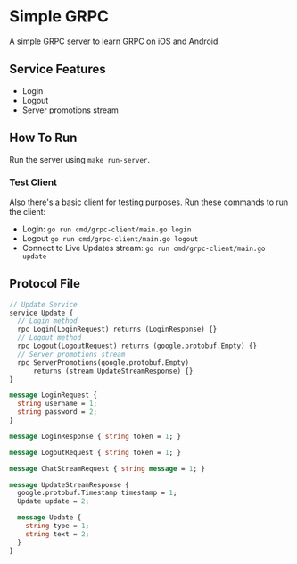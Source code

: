 # Simple GRPC
A simple GRPC server to learn GRPC on iOS and Android.
## Service Features

- Login
- Logout
- Server promotions stream

## How To Run
Run the server using `make run-server`.

### Test Client
Also there's a basic client for testing purposes. Run these commands to run the client:

- Login: `go run cmd/grpc-client/main.go login`
- Logout `go run cmd/grpc-client/main.go logout`
- Connect to Live Updates stream: `go run cmd/grpc-client/main.go update`

## Protocol File

```protobuf
// Update Service
service Update {
  // Login method
  rpc Login(LoginRequest) returns (LoginResponse) {}
  // Logout method
  rpc Logout(LogoutRequest) returns (google.protobuf.Empty) {}
  // Server promotions stream
  rpc ServerPromotions(google.protobuf.Empty)
      returns (stream UpdateStreamResponse) {}
}

message LoginRequest {
  string username = 1;
  string password = 2;
}

message LoginResponse { string token = 1; }

message LogoutRequest { string token = 1; }

message ChatStreamRequest { string message = 1; }

message UpdateStreamResponse {
  google.protobuf.Timestamp timestamp = 1;
  Update update = 2;

  message Update {
    string type = 1;
    string text = 2;
  }
}

```
